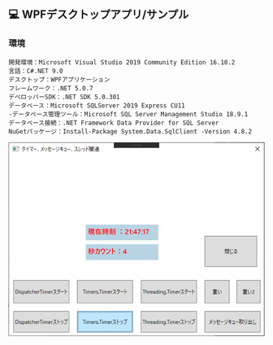 ﻿## :computer: WPFデスクトップアプリ/サンプル  

### 環境

```
開発環境：Microsoft Visual Studio 2019 Community Edition 16.10.2  
言語：C#.NET 9.0  
デスクトップ：WPFアプリケーション
フレームワーク：.NET 5.0.7
デベロッパーSDK：.NET SDK 5.0.301  
データベース：Microsoft SQLServer 2019 Express CU11  
-データベース管理ツール：Microsoft SQL Server Management Studio 18.9.1  
データベース接続：.NET Framework Data Provider for SQL Server  
NuGetパッケージ：Install-Package System.Data.SqlClient -Version 4.8.2  
```

![Img](ReadmeImg.png)  